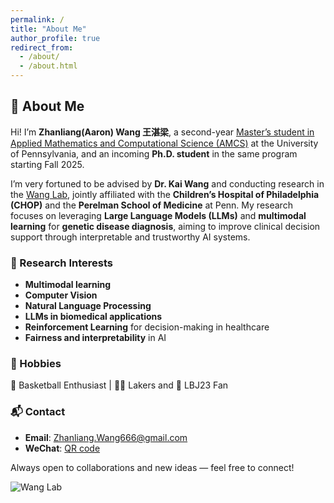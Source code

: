 ```yaml
---
permalink: /
title: "About Me"
author_profile: true
redirect_from: 
  - /about/
  - /about.html
---
```

## 👋 About Me

Hi! I’m **Zhanliang(Aaron) Wang 王湛梁**, a second-year [Master’s student in Applied Mathematics and Computational Science (AMCS)](https://amcs.upenn.edu/) at the University of Pennsylvania, and an incoming **Ph.D. student** in the same program starting Fall 2025.

I’m very fortuned to be advised by **Dr. Kai Wang** and conducting research in the [Wang Lab](https://wglab.org/), jointly affiliated with the **Children’s Hospital of Philadelphia (CHOP)** and the **Perelman School of Medicine** at Penn. My research focuses on leveraging **Large Language Models (LLMs)** and **multimodal learning** for **genetic disease diagnosis**, aiming to improve clinical decision support through interpretable and trustworthy AI systems.

### 🔬 Research Interests
- **Multimodal learning** 
- **Computer Vision** 
- **Natural Language Processing** 
- **LLMs in biomedical applications**
- **Reinforcement Learning** for decision-making in healthcare
- **Fairness and interpretability** in AI

### 🎯 Hobbies

🏀 Basketball Enthusiast | 💜💛 Lakers and 👑 LBJ23 Fan

### 📬 Contact

- **Email**: [Zhanliang.Wang666@gmail.com](mailto:zhanliang.wang666@gmail.com)  
- **WeChat**: [QR code](../images/wechat_qr.jpg)

Always open to collaborations and new ideas — feel free to connect!

![Wang Lab](images/wang_lab.jpg)

